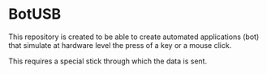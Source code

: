 # BotUSB

This repository is created to be able to create automated applications (bot) that simulate at hardware level the press of a key or a mouse click.

This requires a special stick through which the data is sent.
